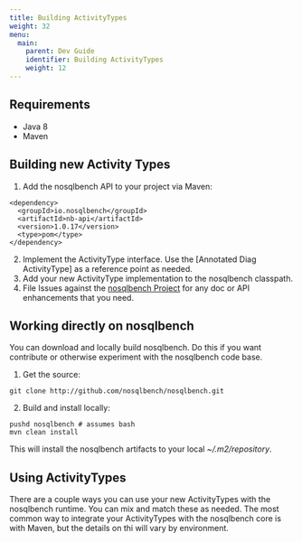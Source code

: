 ```yaml
---
title: Building ActivityTypes    
weight: 32
menu:
  main:
    parent: Dev Guide
    identifier: Building ActivityTypes
    weight: 12
---
```



## Requirements

- Java 8
- Maven


## Building new Activity Types

1. Add the nosqlbench API to your project via Maven:

~~~
<dependency>
  <groupId>io.nosqlbench</groupId>
  <artifactId>nb-api</artifactId>
  <version>1.0.17</version>
  <type>pom</type>
</dependency>
~~~

2. Implement the ActivityType interface. Use the [Annotated Diag ActivityType] as a reference point as needed.
3. Add your new ActivityType implementation to the nosqlbench classpath.
4. File Issues against the [nosqlbench Project](http://github.com/nosqlbench/nosqlbench/issues) for any doc or API enhancements that you need.

## Working directly on nosqlbench

You can download and locally build nosqlbench. Do this if you want contribute
or otherwise experiment with the nosqlbench code base.

1. Get the source:
~~~
git clone http://github.com/nosqlbench/nosqlbench.git
~~~

2. Build and install locally:
~~~
pushd nosqlbench # assumes bash
mvn clean install
~~~

This will install the nosqlbench artifacts to your local _~/.m2/repository_.


## Using ActivityTypes

There are a couple ways you can use your new ActivityTypes  with the nosqlbench
runtime. You can mix and match these as needed. The most common way to integrate
your ActivityTypes with the nosqlbench core is with Maven, but the details on
thi will vary by environment.



